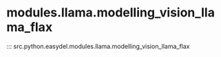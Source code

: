 # modules.llama.modelling_vision_llama_flax
::: src.python.easydel.modules.llama.modelling_vision_llama_flax